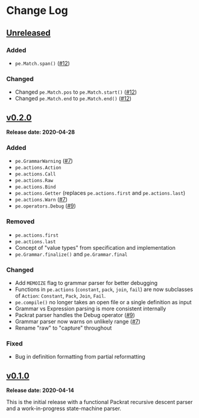 # Change Log

## [Unreleased][unreleased]

### Added

* `pe.Match.span()` ([#12])

### Changed

* Changed `pe.Match.pos` to `pe.Match.start()` ([#12])
* Changed `pe.Match.end` to `pe.Match.end()` ([#12])


## [v0.2.0][]

**Release date: 2020-04-28**

### Added

* `pe.GrammarWarning` ([#7])
* `pe.actions.Action`
* `pe.actions.Call`
* `pe.actions.Raw`
* `pe.actions.Bind`
* `pe.actions.Getter` (replaces `pe.actions.first` and `pe.actions.last`)
* `pe.actions.Warn` ([#7])
* `pe.operators.Debug` ([#9])

### Removed

* `pe.actions.first`
* `pe.actions.last`
* Concept of "value types" from specification and implementation
* `pe.Grammar.finalize()` and `pe.Grammar.final`

### Changed

* Add `MEMOIZE` flag to grammar parser for better debugging
* Functions in `pe.actions` (`constant`, `pack`, `join`, `fail`) are now subclasses of `Action`: `Constant`, `Pack`, `Join`, `Fail`.
* `pe.compile()` no longer takes an open file or a single definition as input
* Grammar vs Expression parsing is more consistent internally
* Packrat parser handles the Debug operator ([#9])
* Grammar parser now warns on unlikely range ([#7])
* Rename "raw" to "capture" throughout

### Fixed

* Bug in definition formatting from partial reformatting


## [v0.1.0][]

**Release date: 2020-04-14**

This is the initial release with a functional Packrat recursive
descent parser and a work-in-progress state-machine parser.


[unreleased]: ../../tree/develop
[v0.1.0]: ../../releases/tag/v0.1.0
[v0.2.0]: ../../releases/tag/v0.2.0

[#7]: https://github.com/goodmami/pe/issues/7
[#9]: https://github.com/goodmami/pe/issues/9
[#12]: https://github.com/goodmami/pe/issues/12
